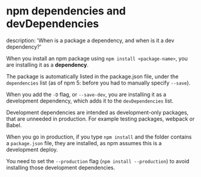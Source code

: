 





# npm dependencies and devDependencies

description: 'When is a package a dependency, and when is it a dev dependency?'





When you install an npm package using `npm install <package-name>`, you are installing it as a **dependency**.



The package is automatically listed in the package.json file, under the `dependencies` list (as of npm 5: before you had to manually specify `--save`).



When you add the `-D` flag, or `--save-dev`, you are installing it as a development dependency, which adds it to the `devDependencies` list.



Development dependencies are intended as development-only packages, that are unneeded in production. For example testing packages, webpack or Babel.



When you go in production, if you type `npm install` and the folder contains a `package.json` file, they are installed, as npm assumes this is a development deploy.



You need to set the `--production` flag (`npm install --production`) to avoid installing those development dependencies.

